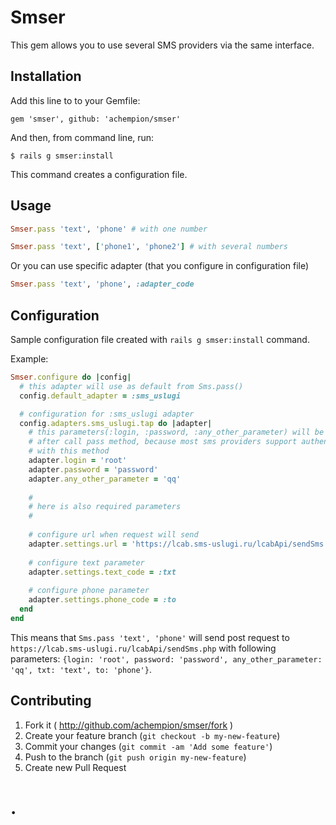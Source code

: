 # Smser

This gem allows you to use several SMS providers via the same interface.

## Installation

Add this line to to your Gemfile:

    gem 'smser', github: 'achempion/smser'
    
And then, from command line, run:

    $ rails g smser:install 
    
This command creates a configuration file.

## Usage

```ruby
Smser.pass 'text', 'phone' # with one number

Smser.pass 'text', ['phone1', 'phone2'] # with several numbers
```

Or you can use specific adapter (that you configure in configuration file)
```ruby
Smser.pass 'text', 'phone', :adapter_code
```

## Configuration

Sample configuration file created with `rails g smser:install` command.

Example:
```ruby
Smser.configure do |config|
  # this adapter will use as default from Sms.pass()
  config.default_adapter = :sms_uslugi

  # configuration for :sms_uslugi adapter
  config.adapters.sms_uslugi.tap do |adapter|
    # this parameters(:login, :password, :any_other_parameter) will be sent with every post request
    # after call pass method, because most sms providers support authentification and configuration
    # with this method
    adapter.login = 'root'
    adapter.password = 'password'
    adapter.any_other_parameter = 'qq'
    
    #
    # here is also required parameters
    #
    
    # configure url when request will send
    adapter.settings.url = 'https://lcab.sms-uslugi.ru/lcabApi/sendSms.php'
    
    # configure text parameter
    adapter.settings.text_code = :txt
    
    # configure phone parameter
    adapter.settings.phone_code = :to
  end
end
```

This means that `Sms.pass 'text', 'phone'` will send post request to `https://lcab.sms-uslugi.ru/lcabApi/sendSms.php`
with following parameters: `{login: 'root', password: 'password', any_other_parameter: 'qq', txt: 'text', to: 'phone'}`.

## Contributing

1. Fork it ( http://github.com/achempion/smser/fork )
2. Create your feature branch (`git checkout -b my-new-feature`)
3. Commit your changes (`git commit -am 'Add some feature'`)
4. Push to the branch (`git push origin my-new-feature`)
5. Create new Pull Request

# .
